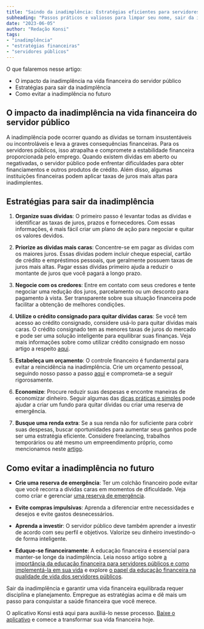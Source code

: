 ```yaml
---
title: "Saindo da inadimplência: Estratégias eficientes para servidores públicos"
subheading: "Passos práticos e valiosos para limpar seu nome, sair da inadimplência e ter uma vida financeira mais tranquila e equilibrada."
date: "2023-06-05"
author: "Redação Konsi"
tags:
- "inadimplência"
- "estratégias financeiras"
- "servidores públicos"
---
```


O que falaremos nesse artigo:
- O impacto da inadimplência na vida financeira do servidor público
- Estratégias para sair da inadimplência
- Como evitar a inadimplência no futuro

## O impacto da inadimplência na vida financeira do servidor público

A inadimplência pode ocorrer quando as dívidas se tornam insustentáveis ou incontroláveis e leva a graves consequências financeiras. Para os servidores públicos, isso atrapalha e compromete a estabilidade financeira proporcionada pelo emprego. Quando existem dívidas em aberto ou negativadas, o servidor público pode enfrentar dificuldades para obter financiamentos e outros produtos de crédito. Além disso, algumas instituições financeiras podem aplicar taxas de juros mais altas para inadimplentes. 

## Estratégias para sair da inadimplência

1. **Organize suas dívidas**: O primeiro passo é levantar todas as dívidas e identificar as taxas de juros, prazos e fornecedores. Com essas informações, é mais fácil criar um plano de ação para negociar e quitar os valores devidos.

2. **Priorize as dívidas mais caras**: Concentre-se em pagar as dívidas com os maiores juros. Essas dívidas podem incluir cheque especial, cartão de crédito e empréstimos pessoais, que geralmente possuem taxas de juros mais altas. Pagar essas dívidas primeiro ajuda a reduzir o montante de juros que você pagará a longo prazo.

3. **Negocie com os credores**: Entre em contato com seus credores e tente negociar uma redução dos juros, parcelamento ou um desconto para pagamento à vista. Ser transparente sobre sua situação financeira pode facilitar a obtenção de melhores condições.

4. **Utilize o crédito consignado para quitar dívidas caras**: Se você tem acesso ao crédito consignado, considere usá-lo para quitar dívidas mais caras. O crédito consignado tem as menores taxas de juros do mercado e pode ser uma solução inteligente para equilibrar suas finanças. Veja mais informações sobre como utilizar crédito consignado em nosso artigo a respeito [aqui](https://konsi.com.br/como-usar-o-crdito-consignado-para-quitar-dvidas-caras).

5. **Estabeleça um orçamento**: O controle financeiro é fundamental para evitar a reincidência na inadimplência. Crie um orçamento pessoal, seguindo nosso passo a passo [aqui](https://konsi.com.br/como-criar-e-seguir-um-oramento-financeiro-pessoal-para-servidores-pblicos) e comprometa-se a seguir rigorosamente.

6. **Economize**: Procure reduzir suas despesas e encontre maneiras de economizar dinheiro. Seguir algumas das [dicas práticas e simples](https://konsi.com.br/como-economizar-dinheiro-na-pratica-com-dicas-simples) pode ajudar a criar um fundo para quitar dívidas ou criar uma reserva de emergência.

7. **Busque uma renda extra**: Se a sua renda não for suficiente para cobrir suas despesas, buscar oportunidades para aumentar seus ganhos pode ser uma estratégia eficiente. Considere freelancing, trabalhos temporários ou até mesmo um empreendimento próprio, como mencionamos neste [artigo](https://konsi.com.br/ser-servidor-pblico-e-empreendedor-possvel-conciliar).

## Como evitar a inadimplência no futuro

- **Crie uma reserva de emergência**: Ter um colchão financeiro pode evitar que você recorra a dívidas caras em momentos de dificuldade. Veja como criar e gerenciar [uma reserva de emergência](https://konsi.com.br/a-importncia-da-reserva-de-emergncia-e-como-constru-la-com-inteligncia-financeira).

- **Evite compras impulsivas**: Aprenda a diferenciar entre necessidades e desejos e evite gastos desnecessários.

- **Aprenda a investir**: O servidor público deve também aprender a investir de acordo com seu perfil e objetivos. Valorize seu dinheiro investindo-o de forma inteligente.

- **Eduque-se financeiramente**: A educação financeira é essencial para manter-se longe da inadimplência. Leia nosso artigo sobre [a importância da educação financeira para servidores públicos e como implementá-la em sua vida](https://konsi.com.br/a-importncia-da-educao-financeira-para-servidores-pblicos-e-como-implement-la-em-sua-vida) e explore [o papel da educação financeira na qualidade de vida dos servidores públicos](https://konsi.com.br/o-papel-da-educao-financeira-na-qualidade-de-vida-dos-servidores-pblicos).

Sair da inadimplência e garantir uma vida financeira equilibrada requer disciplina e planejamento. Empregue as estratégias acima e dê mais um passo para conquistar a saúde financeira que você merece.

O aplicativo Konsi está aqui para auxiliá-lo nesse processo. [Baixe o aplicativo](https://konsi.com.br) e comece a transformar sua vida financeira hoje.